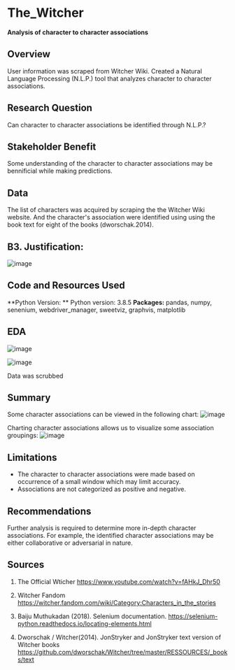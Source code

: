 # The_Witcher
**Analysis of character to character associations**

## Overview
User information was scraped from Witcher Wiki. Created a Natural Language Processing (N.L.P.) tool that analyzes character to character associations. 

## Research Question
Can character to character associations be identified through N.L.P.?

## Stakeholder Benefit
Some understanding of the character to character associations may be bennificial while making predictions. 

## Data
The list of characters was acquired by scraping the the Witcher Wiki website.  And the character's association were identified using using the book text for eight of the books (dworschak.2014).

##  B3. Justification:

![image](https://user-images.githubusercontent.com/46407407/186335750-532e2278-8033-492a-bd38-78cea2d164f2.png)

## Code and Resources Used
**Python Version:  ** Python version: 3.8.5
**Packages:** pandas, numpy, senenium, webdriver_manager, sweetviz, graphvis, matplotlib
## EDA
![image](https://user-images.githubusercontent.com/46407407/186262898-f65eec68-fbef-4917-b550-f8e8e90cbd8f.png)

![image](https://user-images.githubusercontent.com/46407407/186265480-9c2b2590-7b69-4fce-b998-79a7f99c0498.png)

Data was scrubbed

## Summary
Some character associations can be viewed in the following chart:
![image](https://user-images.githubusercontent.com/46407407/186470482-7a149a9b-7d48-4bb8-95ab-1c59b4d7cac0.png)

Charting character associations allows us to visualize some association groupings:
![image](https://user-images.githubusercontent.com/46407407/186469850-125687cb-2b2c-4f99-a115-7f625a18ea67.png)


##  Limitations
  * The character to character associations were made based on occurrence of a small window which may limit accuracy.  
  * Associations are not categorized as positive and negative.

## Recommendations
Further analysis is required to determine more in-depth character associations. For example, the identified character associations may be either collaborative or adversarial in nature. 

## Sources
1. The Official Wticher 
https://www.youtube.com/watch?v=fAHkJ_Dhr50


2. Witcher Fandom
https://witcher.fandom.com/wiki/Category:Characters_in_the_stories

3. Baiju Muthukadan (2018). Selenium documentation.
https://selenium-python.readthedocs.io/locating-elements.html

4. Dworschak / Witcher(2014). JonStryker and JonStryker text version of Witcher books
https://github.com/dworschak/Witcher/tree/master/RESSOURCES/_books/text
